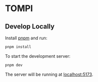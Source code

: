 # TOMPI

## Develop Locally

Install [pnpm](https://pnpm.js.org/en/installation) and run:

```bash
pnpm install
```

To start the development server:

```bash
pnpm dev
```

The server will be running at [localhost:5173](http://localhost:5173).
